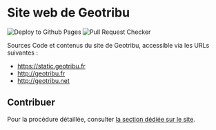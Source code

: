 # Site web de Geotribu

![Deploy to Github Pages](https://github.com/geotribu/website/workflows/Deploy%20to%20Github%20Pages/badge.svg)
![Pull Request Checker](https://github.com/geotribu/website/workflows/Pull%20Request%20Checker/badge.svg)

Sources Code et contenus du site de Geotribu, accessible via les URLs suivantes :

- <https://static.geotribu.fr>
- <http://geotribu.fr>
- <http://geotribu.net>

## Contribuer

Pour la procédure détaillée, consulter [la section dédiée sur le site](https://static.geotribu.fr/contribuer/introduction/).
